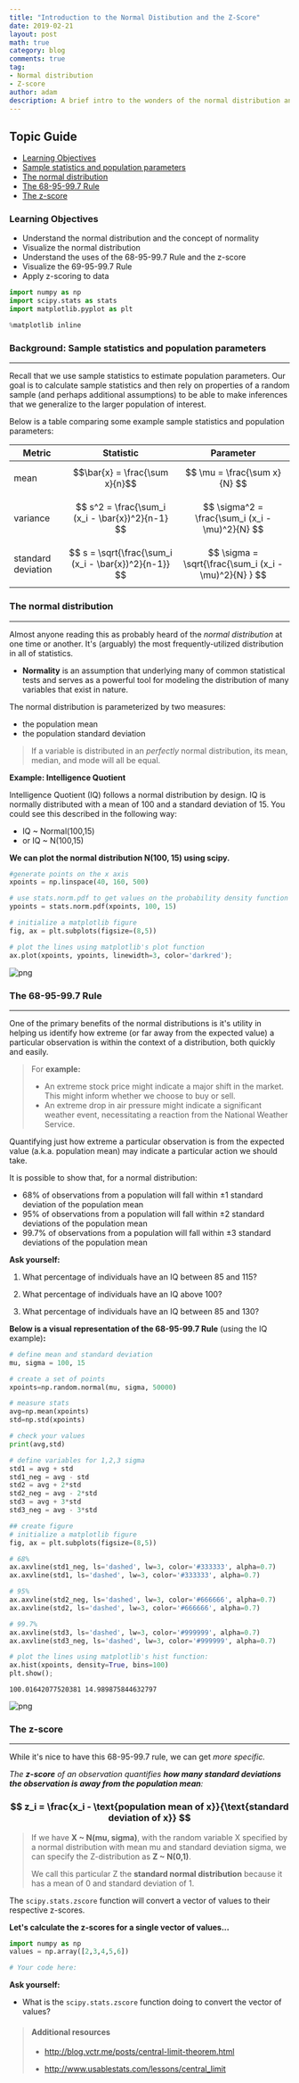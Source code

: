 ```yaml
---
title: "Introduction to the Normal Distibution and the Z-Score"
date: 2019-02-21
layout: post
math: true
category: blog
comments: true
tag:
- Normal distribution
- Z-score
author: adam
description: A brief intro to the wonders of the normal distribution and how we can use it to our advantage.
---
```


## Topic Guide
- [Learning Objectives](#learning-objectives)
- [Sample statistics and population parameters](#background)
- [The normal distribution](#normal)
- [The 68-95-99.7 Rule](#zdist-rule)
- [The z-score](#z-score)


<a id="learning-objectives"></a>
### Learning Objectives
- Understand the normal distribution and the concept of normality
- Visualize the normal distribution
- Understand the uses of the 68-95-99.7 Rule and the z-score
- Visualize the 69-95-99.7 Rule
- Apply z-scoring to data


```python
import numpy as np
import scipy.stats as stats
import matplotlib.pyplot as plt

%matplotlib inline
```

<a id='background'></a>

### Background: Sample statistics and population parameters

---

Recall that we use sample statistics to estimate population parameters. Our goal is to calculate sample statistics and then rely on properties of a random sample (and perhaps additional assumptions) to be able to make inferences that we generalize to the larger population of interest.

Below is a table comparing some example sample statistics and population parameters:

Metric  | Statistic  | Parameter 
------------- | --------------- | -------------
mean   | $$\bar{x} = \frac{\sum x}{n}$$ | $$ \mu = \frac{\sum x}{N} $$ 
variance | $$ s^2 = \frac{\sum_i (x_i - \bar{x})^2}{n-1} $$ | $$ \sigma^2 = \frac{\sum_i (x_i - \mu)^2}{N}  $$
standard deviation   | $$ s = \sqrt{\frac{\sum_i (x_i - \bar{x})^2}{n-1}} $$ | $$ \sigma = \sqrt{\frac{\sum_i (x_i - \mu)^2}{N} } $$

<a id='normal'></a>
### The normal distribution

---

Almost anyone reading this as probably heard of the *normal distribution* at one time or another. It's (arguably) the most frequently-utilized distribution in all of statistics. 
- **Normality** is an assumption that underlying many of common statistical tests and serves as a powerful tool for modeling the distribution of many variables that exist in nature.

The normal distribution is parameterized by two measures: 
- the population mean
- the population standard deviation

> If a variable is distributed in an *perfectly* normal distribution, its mean, median, and mode will all be equal.

**Example: Intelligence Quotient**

Intelligence Quotient (IQ) follows a normal distribution by design. IQ is normally distributed with a mean of 100 and a standard deviation of 15. You could see this described in the following way:
- IQ ~ Normal(100,15) 
- or IQ ~ N(100,15)

**We can plot the normal distribution N(100, 15) using scipy.**


```python
#generate points on the x axis
xpoints = np.linspace(40, 160, 500)

# use stats.norm.pdf to get values on the probability density function for the normal distribution
ypoints = stats.norm.pdf(xpoints, 100, 15)

# initialize a matplotlib figure
fig, ax = plt.subplots(figsize=(8,5))

# plot the lines using matplotlib's plot function
ax.plot(xpoints, ypoints, linewidth=3, color='darkred');
```


![png](/assets/images/normal/normal_line.png)


<a id='zdist'></a>
### The 68-95-99.7 Rule

---

One of the primary benefits of the normal distributions is it's utility in helping us identify how extreme (or far away from the expected value) a particular observation is within the context of a distribution, both quickly and easily. 

> For **example:** 
> - An extreme stock price might indicate a major shift in the market. This might inform whether we choose to buy or sell. 
> - An extreme drop in air pressure might indicate a significant weather event, necessitating a reaction from the National Weather Service. 

Quantifying just how extreme a particular observation is from the expected value (a.k.a. population mean) may indicate a particular action we should take.

It is possible to show that, for a normal distribution:
- 68% of observations from a population will fall within $\pm 1$ standard deviation of the population mean
- 95% of observations from a population will fall within $\pm 2$ standard deviations of the population mean
- 99.7% of observations from a population will fall within $\pm 3$ standard deviations of the population mean

**Ask yourself:** 

1. What percentage of individuals have an IQ between 85 and 115?

1. What percentage of individuals have an IQ above 100?

1. What percentage of individuals have an IQ between 85 and 130?

**Below is a visual representation of the 68-95-99.7 Rule**
(using the IQ example)**:**


```python
# define mean and standard deviation
mu, sigma = 100, 15

# create a set of points
xpoints=np.random.normal(mu, sigma, 50000)

# measure stats
avg=np.mean(xpoints)
std=np.std(xpoints)

# check your values
print(avg,std)

# define variables for 1,2,3 sigma
std1 = avg + std
std1_neg = avg - std
std2 = avg + 2*std
std2_neg = avg - 2*std
std3 = avg + 3*std
std3_neg = avg - 3*std

## create figure
# initialize a matplotlib figure
fig, ax = plt.subplots(figsize=(8,5))

# 68%
ax.axvline(std1_neg, ls='dashed', lw=3, color='#333333', alpha=0.7)
ax.axvline(std1, ls='dashed', lw=3, color='#333333', alpha=0.7)

# 95%
ax.axvline(std2_neg, ls='dashed', lw=3, color='#666666', alpha=0.7)
ax.axvline(std2, ls='dashed', lw=3, color='#666666', alpha=0.7)

# 99.7%
ax.axvline(std3, ls='dashed', lw=3, color='#999999', alpha=0.7)
ax.axvline(std3_neg, ls='dashed', lw=3, color='#999999', alpha=0.7)

# plot the lines using matplotlib's hist function:
ax.hist(xpoints, density=True, bins=100)
plt.show();
```

    100.01642077520381 14.989875844632797



![png](/assets/images/normal/normal_hist.png)


<a id='z-score'></a>

### The z-score

---

While it's nice to have this 68-95-99.7 rule, we can get *more specific.*

*The **z-score** of an observation quantifies **how many standard deviations the observation is away from the population mean**:*

### $$ z_i = \frac{x_i - \text{population mean of x}}{\text{standard deviation of x}} $$

> If we have **X ~ N(mu, sigma)**, with the random variable X specified by a normal distribution with mean mu and standard deviation sigma, we can specify the Z-distribution as  **Z ~ N(0,1)**. 
> 
> We call this particular Z the **standard normal distribution** because it has a mean of 0 and standard deviation of 1.

The `scipy.stats.zscore` function will convert a vector of values to their respective z-scores.

**Let's calculate the z-scores for a single vector of values...**


```python
import numpy as np
values = np.array([2,3,4,5,6])

# Your code here:
```

**Ask yourself:** 
- What is the `scipy.stats.zscore` function doing to convert the vector of values?

<a id='additional-resources'></a>

> #### Additional resources
>
> - http://blog.vctr.me/posts/central-limit-theorem.html
>
> - http://www.usablestats.com/lessons/central_limit


